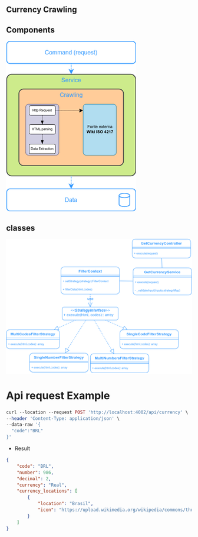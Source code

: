 ## Currency Crawling 


## Components

![Components](./docs/components.png)

 

## classes

![Classes](./docs/classes.png)

# Api request Example

```php
curl --location --request POST 'http://localhost:4002/api/currency' \
--header 'Content-Type: application/json' \
--data-raw '{
  "code":"BRL"
}'

```
- Result

```json
{
    "code": "BRL",
    "number": 986,
    "decimal": 2,
    "currency": "Real",
    "currency_locations": [
        {
            "location": "Brasil",
            "icon": "https://upload.wikimedia.org/wikipedia/commons/thumb/0/05/Flag_of_Brazil.svg/22px-Flag_of_Brazil.svg.png"
        }
    ]
}
```
